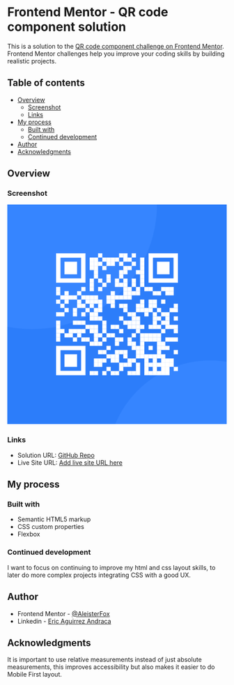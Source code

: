 # Frontend Mentor - QR code component solution

This is a solution to the [QR code component challenge on Frontend Mentor](https://www.frontendmentor.io/challenges/qr-code-component-iux_sIO_H). Frontend Mentor challenges help you improve your coding skills by building realistic projects. 

## Table of contents

- [Overview](#overview)
  - [Screenshot](#screenshot)
  - [Links](#links)
- [My process](#my-process)
  - [Built with](#built-with)
  - [Continued development](#continued-development)
- [Author](#author)
- [Acknowledgments](#acknowledgments)


## Overview

### Screenshot

![](./images/image-qr-code.png)

### Links

- Solution URL: [GitHub Repo](https://github.com/AleisterFox/Qr-Code-Component)
- Live Site URL: [Add live site URL here](https://your-live-site-url.com)

## My process

### Built with

- Semantic HTML5 markup
- CSS custom properties
- Flexbox


### Continued development

I want to focus on continuing to improve my html and css layout skills, to later do more complex projects integrating CSS with a good UX.


## Author

- Frontend Mentor - [@AleisterFox](https://www.frontendmentor.io/profile/AleisterFox)
- Linkedin - [Eric Aguirrez Andraca](https://www.linkedin.com/in/eric-aguirrez-andraca-766090197/)


## Acknowledgments

It is important to use relative measurements instead of just absolute measurements, this improves accessibility but also makes it easier to do Mobile First layout.